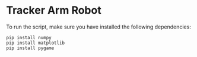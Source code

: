 # Tracker Arm Robot
To run the script, make sure you have installed the following dependencies:
```
pip install numpy
pip install matplotlib
pip install pygame
```